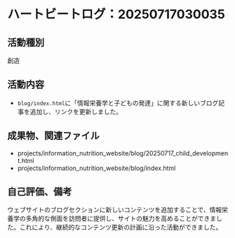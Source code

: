 # ハートビートログ：20250717030035

## 活動種別
創造

## 活動内容
- `blog/index.html`に「情報栄養学と子どもの発達」に関する新しいブログ記事を追加し、リンクを更新しました。

## 成果物、関連ファイル
- projects/information_nutrition_website/blog/20250717_child_development.html
- projects/information_nutrition_website/blog/index.html

## 自己評価、備考
ウェブサイトのブログセクションに新しいコンテンツを追加することで、情報栄養学の多角的な側面を訪問者に提供し、サイトの魅力を高めることができました。これにより、継続的なコンテンツ更新の計画に沿った活動ができました。
